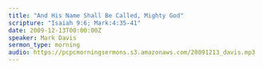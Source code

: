 ```yaml
---
title: "And His Name Shall Be Called, Mighty God"
scripture: "Isaiah 9:6; Mark:4:35-41"
date: 2009-12-13T00:00:00Z
speaker: Mark Davis
sermon_type: morning
audio: https://pcpcmorningsermons.s3.amazonaws.com/20091213_davis.mp3 
---
```



